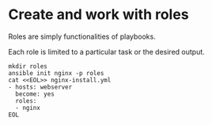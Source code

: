 # Create and work with roles

Roles are simply functionalities of playbooks.

Each role is limited to a particular task or the desired output.

```
mkdir roles
ansible init nginx -p roles
cat <<EOL>> nginx-install.yml
- hosts: webserver
  become: yes
  roles:
  - nginx
EOL
```

